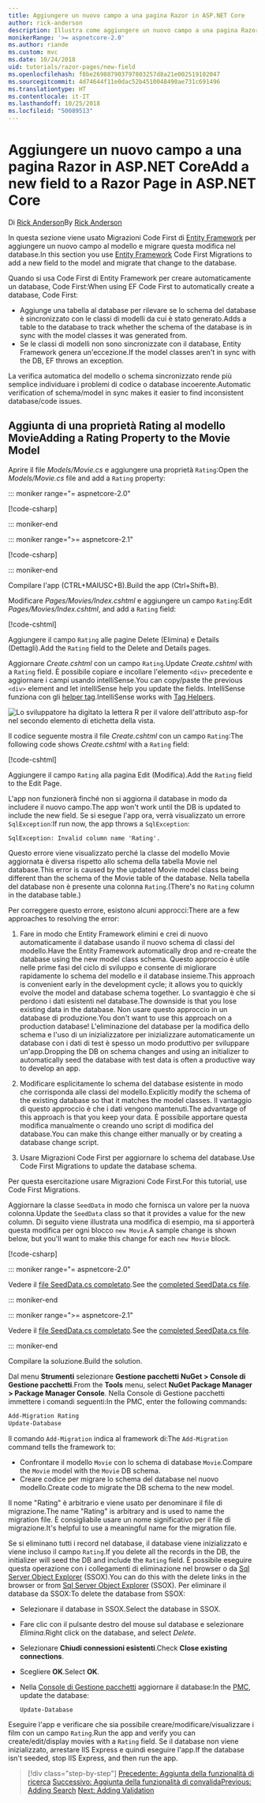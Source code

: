 ```yaml
---
title: Aggiungere un nuovo campo a una pagina Razor in ASP.NET Core
author: rick-anderson
description: Illustra come aggiungere un nuovo campo a una pagina Razor con Entity Framework Core
monikerRange: '>= aspnetcore-2.0'
ms.author: riande
ms.custom: mvc
ms.date: 10/24/2018
uid: tutorials/razor-pages/new-field
ms.openlocfilehash: f8be269887903797803257d8a21e002519102047
ms.sourcegitcommit: 4d74644f11e0dac52b4510048490ae731c691496
ms.translationtype: HT
ms.contentlocale: it-IT
ms.lasthandoff: 10/25/2018
ms.locfileid: "50089513"
---
```

# <a name="add-a-new-field-to-a-razor-page-in-aspnet-core"></a><span data-ttu-id="5e2cd-103">Aggiungere un nuovo campo a una pagina Razor in ASP.NET Core</span><span class="sxs-lookup"><span data-stu-id="5e2cd-103">Add a new field to a Razor Page in ASP.NET Core</span></span>

<span data-ttu-id="5e2cd-104">Di [Rick Anderson](https://twitter.com/RickAndMSFT)</span><span class="sxs-lookup"><span data-stu-id="5e2cd-104">By [Rick Anderson](https://twitter.com/RickAndMSFT)</span></span>

<span data-ttu-id="5e2cd-105">In questa sezione viene usato Migrazioni Code First di [Entity Framework](/ef/core/get-started/aspnetcore/new-db) per aggiungere un nuovo campo al modello e migrare questa modifica nel database.</span><span class="sxs-lookup"><span data-stu-id="5e2cd-105">In this section you use [Entity Framework](/ef/core/get-started/aspnetcore/new-db) Code First Migrations to add a new field to the model and migrate that change to the database.</span></span>

<span data-ttu-id="5e2cd-106">Quando si usa Code First di Entity Framework per creare automaticamente un database, Code First:</span><span class="sxs-lookup"><span data-stu-id="5e2cd-106">When using EF Code First to automatically create a database, Code First:</span></span>

* <span data-ttu-id="5e2cd-107">Aggiunge una tabella al database per rilevare se lo schema del database è sincronizzato con le classi di modelli da cui è stato generato.</span><span class="sxs-lookup"><span data-stu-id="5e2cd-107">Adds a table to the database to track whether the schema of the database is in sync with the model classes it was generated from.</span></span>
* <span data-ttu-id="5e2cd-108">Se le classi di modelli non sono sincronizzate con il database, Entity Framework genera un'eccezione.</span><span class="sxs-lookup"><span data-stu-id="5e2cd-108">If the model classes aren't in sync with the DB, EF throws an exception.</span></span> 

<span data-ttu-id="5e2cd-109">La verifica automatica del modello o schema sincronizzato rende più semplice individuare i problemi di codice o database incoerente.</span><span class="sxs-lookup"><span data-stu-id="5e2cd-109">Automatic verification of schema/model in sync makes it easier to find inconsistent database/code issues.</span></span>

## <a name="adding-a-rating-property-to-the-movie-model"></a><span data-ttu-id="5e2cd-110">Aggiunta di una proprietà Rating al modello Movie</span><span class="sxs-lookup"><span data-stu-id="5e2cd-110">Adding a Rating Property to the Movie Model</span></span>

<span data-ttu-id="5e2cd-111">Aprire il file *Models/Movie.cs* e aggiungere una proprietà `Rating`:</span><span class="sxs-lookup"><span data-stu-id="5e2cd-111">Open the *Models/Movie.cs* file and add a `Rating` property:</span></span>

::: moniker range="= aspnetcore-2.0"

[!code-csharp[](razor-pages-start/sample/RazorPagesMovie/Models/MovieDateRating.cs?highlight=11&range=7-18)]

::: moniker-end

::: moniker range=">= aspnetcore-2.1"

[!code-csharp[](razor-pages-start/sample/RazorPagesMovie21/Models/MovieDateRating.cs?highlight=13&name=snippet)]

::: moniker-end

<span data-ttu-id="5e2cd-112">Compilare l'app (CTRL+MAIUSC+B).</span><span class="sxs-lookup"><span data-stu-id="5e2cd-112">Build the app (Ctrl+Shift+B).</span></span>

<span data-ttu-id="5e2cd-113">Modificare *Pages/Movies/Index.cshtml* e aggiungere un campo `Rating`:</span><span class="sxs-lookup"><span data-stu-id="5e2cd-113">Edit *Pages/Movies/Index.cshtml*, and add a `Rating` field:</span></span>

[!code-cshtml[](razor-pages-start/sample/RazorPagesMovie/Pages/Movies/Index.cshtml?highlight=40-42,61-63)]

<span data-ttu-id="5e2cd-114">Aggiungere il campo `Rating` alle pagine Delete (Elimina) e Details (Dettagli).</span><span class="sxs-lookup"><span data-stu-id="5e2cd-114">Add the `Rating` field to the Delete and Details pages.</span></span>

<span data-ttu-id="5e2cd-115">Aggiornare *Create.cshtml* con un campo `Rating`.</span><span class="sxs-lookup"><span data-stu-id="5e2cd-115">Update *Create.cshtml* with a `Rating` field.</span></span> <span data-ttu-id="5e2cd-116">È possibile copiare e incollare l'elemento `<div>` precedente e aggiornare i campi usando intelliSense.</span><span class="sxs-lookup"><span data-stu-id="5e2cd-116">You can copy/paste the previous `<div>` element and let intelliSense help you update the fields.</span></span> <span data-ttu-id="5e2cd-117">IntelliSense funziona con gli [helper tag](xref:mvc/views/tag-helpers/intro).</span><span class="sxs-lookup"><span data-stu-id="5e2cd-117">IntelliSense works with [Tag Helpers](xref:mvc/views/tag-helpers/intro).</span></span>

![Lo sviluppatore ha digitato la lettera R per il valore dell'attributo asp-for nel secondo elemento di etichetta della vista.](new-field/_static/cr.png)

<span data-ttu-id="5e2cd-121">Il codice seguente mostra il file *Create.cshtml* con un campo `Rating`:</span><span class="sxs-lookup"><span data-stu-id="5e2cd-121">The following code shows *Create.cshtml* with a `Rating` field:</span></span>

[!code-cshtml[](razor-pages-start/sample/RazorPagesMovie/Pages/Movies/Create.cshtml?highlight=36-40)]

<span data-ttu-id="5e2cd-122">Aggiungere il campo `Rating` alla pagina Edit (Modifica).</span><span class="sxs-lookup"><span data-stu-id="5e2cd-122">Add the `Rating` field to the Edit Page.</span></span>

<span data-ttu-id="5e2cd-123">L'app non funzionerà finché non si aggiorna il database in modo da includere il nuovo campo.</span><span class="sxs-lookup"><span data-stu-id="5e2cd-123">The app won't work until the DB is updated to include the new field.</span></span> <span data-ttu-id="5e2cd-124">Se si esegue l'app ora, verrà visualizzato un errore `SqlException`:</span><span class="sxs-lookup"><span data-stu-id="5e2cd-124">If run now, the app throws a `SqlException`:</span></span>

```
SqlException: Invalid column name 'Rating'.
```

<span data-ttu-id="5e2cd-125">Questo errore viene visualizzato perché la classe del modello Movie aggiornata è diversa rispetto allo schema della tabella Movie nel database.</span><span class="sxs-lookup"><span data-stu-id="5e2cd-125">This error is caused by the updated Movie model class being different than the schema of the Movie table of the database.</span></span> <span data-ttu-id="5e2cd-126">Nella tabella del database non è presente una colonna `Rating`.</span><span class="sxs-lookup"><span data-stu-id="5e2cd-126">(There's no `Rating` column in the database table.)</span></span>

<span data-ttu-id="5e2cd-127">Per correggere questo errore, esistono alcuni approcci:</span><span class="sxs-lookup"><span data-stu-id="5e2cd-127">There are a few approaches to resolving the error:</span></span>

1. <span data-ttu-id="5e2cd-128">Fare in modo che Entity Framework elimini e crei di nuovo automaticamente il database usando il nuovo schema di classi del modello.</span><span class="sxs-lookup"><span data-stu-id="5e2cd-128">Have the Entity Framework automatically drop and re-create the database using  the new model class schema.</span></span> <span data-ttu-id="5e2cd-129">Questo approccio è utile nelle prime fasi del ciclo di sviluppo e consente di migliorare rapidamente lo schema del modello e il database insieme.</span><span class="sxs-lookup"><span data-stu-id="5e2cd-129">This approach is convenient early in the development cycle; it allows you to quickly evolve the model and database schema together.</span></span> <span data-ttu-id="5e2cd-130">Lo svantaggio è che si perdono i dati esistenti nel database.</span><span class="sxs-lookup"><span data-stu-id="5e2cd-130">The downside is that you lose existing data in the database.</span></span> <span data-ttu-id="5e2cd-131">Non usare questo approccio in un database di produzione.</span><span class="sxs-lookup"><span data-stu-id="5e2cd-131">You don't want to use this approach on a production database!</span></span> <span data-ttu-id="5e2cd-132">L'eliminazione del database per la modifica dello schema e l'uso di un inizializzatore per inizializzare automaticamente un database con i dati di test è spesso un modo produttivo per sviluppare un'app.</span><span class="sxs-lookup"><span data-stu-id="5e2cd-132">Dropping the DB on schema changes and using an initializer to automatically seed the database with test data is often a productive way to develop an app.</span></span>

2. <span data-ttu-id="5e2cd-133">Modificare esplicitamente lo schema del database esistente in modo che corrisponda alle classi del modello.</span><span class="sxs-lookup"><span data-stu-id="5e2cd-133">Explicitly modify the schema of the existing database so that it matches the model classes.</span></span> <span data-ttu-id="5e2cd-134">Il vantaggio di questo approccio è che i dati vengono mantenuti.</span><span class="sxs-lookup"><span data-stu-id="5e2cd-134">The advantage of this approach is that you keep your data.</span></span> <span data-ttu-id="5e2cd-135">È possibile apportare questa modifica manualmente o creando uno script di modifica del database.</span><span class="sxs-lookup"><span data-stu-id="5e2cd-135">You can make this change either manually or by creating a database change script.</span></span>

3. <span data-ttu-id="5e2cd-136">Usare Migrazioni Code First per aggiornare lo schema del database.</span><span class="sxs-lookup"><span data-stu-id="5e2cd-136">Use Code First Migrations to update the database schema.</span></span>

<span data-ttu-id="5e2cd-137">Per questa esercitazione usare Migrazioni Code First.</span><span class="sxs-lookup"><span data-stu-id="5e2cd-137">For this tutorial, use Code First Migrations.</span></span>

<span data-ttu-id="5e2cd-138">Aggiornare la classe `SeedData` in modo che fornisca un valore per la nuova colonna.</span><span class="sxs-lookup"><span data-stu-id="5e2cd-138">Update the `SeedData` class so that it provides a value for the new column.</span></span> <span data-ttu-id="5e2cd-139">Di seguito viene illustrata una modifica di esempio, ma si apporterà questa modifica per ogni blocco `new Movie`.</span><span class="sxs-lookup"><span data-stu-id="5e2cd-139">A sample change is shown below, but you'll want to make this change for each `new Movie` block.</span></span>

[!code-csharp[](razor-pages-start/sample/RazorPagesMovie/Models/SeedDataRating.cs?name=snippet1&highlight=8)]

::: moniker range="= aspnetcore-2.0"

<span data-ttu-id="5e2cd-140">Vedere il [file SeedData.cs completato](https://github.com/aspnet/Docs/blob/master/aspnetcore/tutorials/razor-pages/razor-pages-start/sample/RazorPagesMovie/Models/SeedDataRating.cs).</span><span class="sxs-lookup"><span data-stu-id="5e2cd-140">See the [completed SeedData.cs file](https://github.com/aspnet/Docs/blob/master/aspnetcore/tutorials/razor-pages/razor-pages-start/sample/RazorPagesMovie/Models/SeedDataRating.cs).</span></span>

::: moniker-end

::: moniker range=">= aspnetcore-2.1"

<span data-ttu-id="5e2cd-141">Vedere il [file SeedData.cs completato](https://github.com/aspnet/Docs/blob/master/aspnetcore/tutorials/razor-pages/razor-pages-start/sample/RazorPagesMovie21/Models/SeedDataRating.cs).</span><span class="sxs-lookup"><span data-stu-id="5e2cd-141">See the [completed SeedData.cs file](https://github.com/aspnet/Docs/blob/master/aspnetcore/tutorials/razor-pages/razor-pages-start/sample/RazorPagesMovie21/Models/SeedDataRating.cs).</span></span>

::: moniker-end

<span data-ttu-id="5e2cd-142">Compilare la soluzione.</span><span class="sxs-lookup"><span data-stu-id="5e2cd-142">Build the solution.</span></span>

<a name="pmc"></a>

<span data-ttu-id="5e2cd-143">Dal menu **Strumenti** selezionare **Gestione pacchetti NuGet > Console di Gestione pacchetti**.</span><span class="sxs-lookup"><span data-stu-id="5e2cd-143">From the **Tools** menu, select **NuGet Package Manager > Package Manager Console**.</span></span>
<span data-ttu-id="5e2cd-144">Nella Console di Gestione pacchetti immettere i comandi seguenti:</span><span class="sxs-lookup"><span data-stu-id="5e2cd-144">In the PMC, enter the following commands:</span></span>

```powershell
Add-Migration Rating
Update-Database
```

<span data-ttu-id="5e2cd-145">Il comando `Add-Migration` indica al framework di:</span><span class="sxs-lookup"><span data-stu-id="5e2cd-145">The `Add-Migration` command tells the framework to:</span></span>

* <span data-ttu-id="5e2cd-146">Confrontare il modello `Movie` con lo schema di database `Movie`.</span><span class="sxs-lookup"><span data-stu-id="5e2cd-146">Compare the `Movie` model with the `Movie` DB schema.</span></span>
* <span data-ttu-id="5e2cd-147">Creare codice per migrare lo schema del database nel nuovo modello.</span><span class="sxs-lookup"><span data-stu-id="5e2cd-147">Create code to migrate the DB schema to the new model.</span></span>

<span data-ttu-id="5e2cd-148">Il nome "Rating" è arbitrario e viene usato per denominare il file di migrazione.</span><span class="sxs-lookup"><span data-stu-id="5e2cd-148">The name "Rating" is arbitrary and is used to name the migration file.</span></span> <span data-ttu-id="5e2cd-149">È consigliabile usare un nome significativo per il file di migrazione.</span><span class="sxs-lookup"><span data-stu-id="5e2cd-149">It's helpful to use a meaningful name for the migration file.</span></span>

<a name="ssox"></a>

<span data-ttu-id="5e2cd-150">Se si eliminano tutti i record nel database, il database viene inizializzato e viene incluso il campo `Rating`.</span><span class="sxs-lookup"><span data-stu-id="5e2cd-150">If you delete all the records in the DB, the initializer will seed the DB and include the `Rating` field.</span></span> <span data-ttu-id="5e2cd-151">È possibile eseguire questa operazione con i collegamenti di eliminazione nel browser o da [Sql Server Object Explorer](xref:tutorials/razor-pages/sql#ssox) (SSOX).</span><span class="sxs-lookup"><span data-stu-id="5e2cd-151">You can do this with the delete links in the browser or from [Sql Server Object Explorer](xref:tutorials/razor-pages/sql#ssox) (SSOX).</span></span> <span data-ttu-id="5e2cd-152">Per eliminare il database da SSOX:</span><span class="sxs-lookup"><span data-stu-id="5e2cd-152">To delete the database from SSOX:</span></span>

* <span data-ttu-id="5e2cd-153">Selezionare il database in SSOX.</span><span class="sxs-lookup"><span data-stu-id="5e2cd-153">Select the database in SSOX.</span></span>
* <span data-ttu-id="5e2cd-154">Fare clic con il pulsante destro del mouse sul database e selezionare *Elimina*.</span><span class="sxs-lookup"><span data-stu-id="5e2cd-154">Right click on the database, and select *Delete*.</span></span>
* <span data-ttu-id="5e2cd-155">Selezionare **Chiudi connessioni esistenti**.</span><span class="sxs-lookup"><span data-stu-id="5e2cd-155">Check **Close existing connections**.</span></span>
* <span data-ttu-id="5e2cd-156">Scegliere **OK**.</span><span class="sxs-lookup"><span data-stu-id="5e2cd-156">Select **OK**.</span></span>
* <span data-ttu-id="5e2cd-157">Nella [Console di Gestione pacchetti](xref:tutorials/razor-pages/new-field#pmc) aggiornare il database:</span><span class="sxs-lookup"><span data-stu-id="5e2cd-157">In the [PMC](xref:tutorials/razor-pages/new-field#pmc), update the database:</span></span>

  ```powershell
  Update-Database
  ```

<span data-ttu-id="5e2cd-158">Eseguire l'app e verificare che sia possibile creare/modificare/visualizzare i film con un campo `Rating`.</span><span class="sxs-lookup"><span data-stu-id="5e2cd-158">Run the app and verify you can create/edit/display movies with a `Rating` field.</span></span> <span data-ttu-id="5e2cd-159">Se il database non viene inizializzato, arrestare IIS Express e quindi eseguire l'app.</span><span class="sxs-lookup"><span data-stu-id="5e2cd-159">If the database isn't seeded, stop IIS Express, and then run the app.</span></span>

> [!div class="step-by-step"]
> <span data-ttu-id="5e2cd-160">[Precedente: Aggiunta della funzionalità di ricerca](xref:tutorials/razor-pages/search)
> [Successivo: Aggiunta della funzionalità di convalida](xref:tutorials/razor-pages/validation)</span><span class="sxs-lookup"><span data-stu-id="5e2cd-160">[Previous: Adding Search](xref:tutorials/razor-pages/search)
[Next: Adding Validation](xref:tutorials/razor-pages/validation)</span></span>
